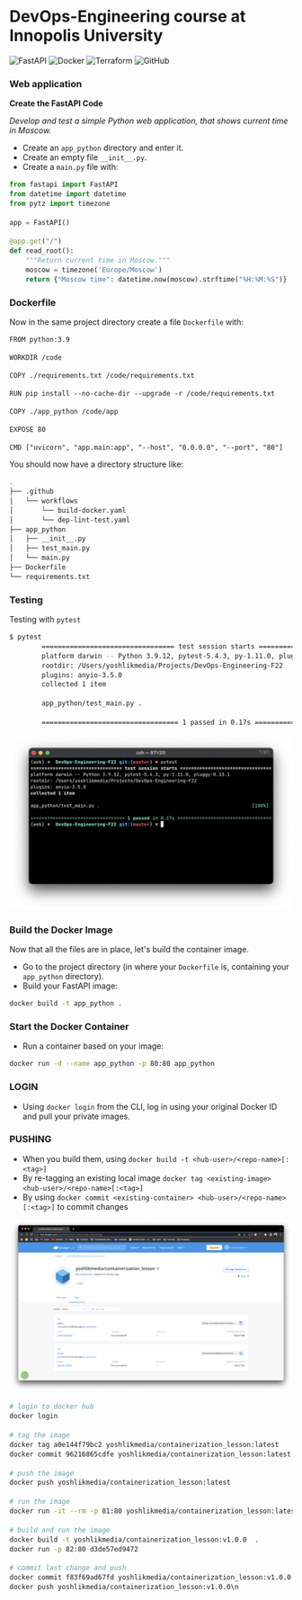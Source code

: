 # DevOps-Engineering course at Innopolis University
![FastAPI](https://img.shields.io/badge/FastAPI-005571?style=for-the-badge&logo=fastapi)
![Docker](https://img.shields.io/badge/docker-%230db7ed.svg?style=for-the-badge&logo=docker&logoColor=white)
![Terraform](https://img.shields.io/badge/Terraform-623CE4?style=for-the-badge&logo=terraform&logoColor=white)
![GitHub](https://img.shields.io/badge/GitHub-100000?style=for-the-badge&logo=github&logoColor=white)

### Web application

**Create the FastAPI Code**

*Develop and test a simple Python web application, that shows current time in Moscow.*

- Create an `app_python` directory and enter it.
- Create an empty file `__init__.py`.
- Create a `main.py` file with:

```python
from fastapi import FastAPI
from datetime import datetime
from pytz import timezone

app = FastAPI()

@app.get("/")
def read_root():
    """Return current time in Moscow."""
    moscow = timezone('Europe/Moscow')
    return {"Moscow time": datetime.now(moscow).strftime("%H:%M:%S")}
```

### **Dockerfile**

Now in the same project directory create a file `Dockerfile` with:

```docker
FROM python:3.9

WORKDIR /code

COPY ./requirements.txt /code/requirements.txt

RUN pip install --no-cache-dir --upgrade -r /code/requirements.txt

COPY ./app_python /code/app

EXPOSE 80

CMD ["uvicorn", "app.main:app", "--host", "0.0.0.0", "--port", "80"]
```

You should now have a directory structure like:

```bash
.
├── .github
│   └── workflows
│       └── build-docker.yaml
│       └── dep-lint-test.yaml
├── app_python
│   ├── __init__.py
│   ├── test_main.py
│   └── main.py
├── Dockerfile
└── requirements.txt
```
### Testing
Testing with `pytest`
    
```bash
$ pytest
        ================================= test session starts =================================
        platform darwin -- Python 3.9.12, pytest-5.4.3, py-1.11.0, pluggy-0.13.1
        rootdir: /Users/yoshlikmedia/Projects/DevOps-Engineering-F22
        plugins: anyio-3.5.0
        collected 1 item
        
        app_python/test_main.py .                                                       [100%]
        
        ================================== 1 passed in 0.17s ==================================
```
![Pytest Image](assets/pytest_terminal.png)

### **Build the Docker Image**

Now that all the files are in place, let's build the container image.

- Go to the project directory (in where your `Dockerfile` is, containing your `app_python` directory).
- Build your FastAPI image:

```bash
docker build -t app_python .
```

### **Start the Docker Container**

- Run a container based on your image:

```bash
docker run -d --name app_python -p 80:80 app_python
```

### LOGIN

- Using `docker login` from the CLI, log in using your original Docker ID and pull your private images.

### PUSHING

- When you build them, using `docker build -t <hub-user>/<repo-name>[:<tag>]`
- By re-tagging an existing local image `docker tag <existing-image> <hub-user>/<repo-name>[:<tag>]`
- By using `docker commit <existing-container> <hub-user>/<repo-name>[:<tag>]` to commit changes

![Screen Shot 2022-09-13 at 10.11.37.png](assets/Screen_Shot_2022-09-13_at_10.11.37.png)

```bash
# login to docker hub
docker login

# tag the image
docker tag a0e144f79bc2 yoshlikmedia/containerization_lesson:latest
docker commit 96216865cdfe yoshlikmedia/containerization_lesson:latest

# push the image
docker push yoshlikmedia/containerization_lesson:latest

# run the image
docker run -it --rm -p 81:80 yoshlikmedia/containerization_lesson:latest

# build and run the image
docker build -t yoshlikmedia/containerization_lesson:v1.0.0  .
docker run -p 82:80 d3de57ed9472

# commit last change and push
docker commit f83f69ad67fd yoshlikmedia/containerization_lesson:v1.0.0
docker push yoshlikmedia/containerization_lesson:v1.0.0\n
```